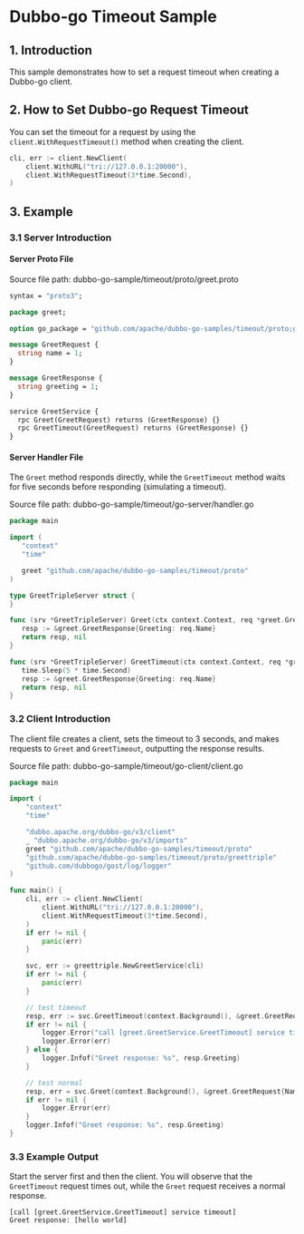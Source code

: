 # Dubbo-go Timeout Sample

## 1. Introduction

This sample demonstrates how to set a request timeout when creating a Dubbo-go client.

## 2. How to Set Dubbo-go Request Timeout

You can set the timeout for a request by using the `client.WithRequestTimeout()` method when creating the client.

```go
cli, err := client.NewClient(
    client.WithURL("tri://127.0.0.1:20000"),
    client.WithRequestTimeout(3*time.Second),
)
```

## 3. Example

### 3.1 Server Introduction

#### Server Proto File

Source file path: dubbo-go-sample/timeout/proto/greet.proto

```protobuf
syntax = "proto3";

package greet;

option go_package = "github.com/apache/dubbo-go-samples/timeout/proto;greet";

message GreetRequest {
  string name = 1;
}

message GreetResponse {
  string greeting = 1;
}

service GreetService {
  rpc Greet(GreetRequest) returns (GreetResponse) {}
  rpc GreetTimeout(GreetRequest) returns (GreetResponse) {}
}
```

#### Server Handler File

The `Greet` method responds directly, while the `GreetTimeout` method waits for five seconds before responding (simulating a timeout).

Source file path: dubbo-go-sample/timeout/go-server/handler.go

```go
package main

import (
   "context"
   "time"

   greet "github.com/apache/dubbo-go-samples/timeout/proto"
)

type GreetTripleServer struct {
}

func (srv *GreetTripleServer) Greet(ctx context.Context, req *greet.GreetRequest) (*greet.GreetResponse, error) {
   resp := &greet.GreetResponse{Greeting: req.Name}
   return resp, nil
}

func (srv *GreetTripleServer) GreetTimeout(ctx context.Context, req *greet.GreetRequest) (*greet.GreetResponse, error) {
   time.Sleep(5 * time.Second)
   resp := &greet.GreetResponse{Greeting: req.Name}
   return resp, nil
}
```

### 3.2 Client Introduction

The client file creates a client, sets the timeout to 3 seconds, and makes requests to `Greet` and `GreetTimeout`, outputting the response results.

Source file path: dubbo-go-sample/timeout/go-client/client.go

```go
package main

import (
    "context"
    "time"

    "dubbo.apache.org/dubbo-go/v3/client"
    _ "dubbo.apache.org/dubbo-go/v3/imports"
    greet "github.com/apache/dubbo-go-samples/timeout/proto"
    "github.com/apache/dubbo-go-samples/timeout/proto/greettriple"
    "github.com/dubbogo/gost/log/logger"
)

func main() {
    cli, err := client.NewClient(
        client.WithURL("tri://127.0.0.1:20000"),
        client.WithRequestTimeout(3*time.Second),
    )
    if err != nil {
        panic(err)
    }

    svc, err := greettriple.NewGreetService(cli)
    if err != nil {
        panic(err)
    }

    // test timeout
    resp, err := svc.GreetTimeout(context.Background(), &greet.GreetRequest{Name: "hello world"})
    if err != nil {
        logger.Error("call [greet.GreetService.GreetTimeout] service timeout")
        logger.Error(err)
    } else {
        logger.Infof("Greet response: %s", resp.Greeting)
    }

    // test normal
    resp, err = svc.Greet(context.Background(), &greet.GreetRequest{Name: "hello world"})
    if err != nil {
        logger.Error(err)
    }
    logger.Infof("Greet response: %s", resp.Greeting)
}
```

### 3.3 Example Output

Start the server first and then the client. You will observe that the `GreetTimeout` request times out, while the `Greet` request receives a normal response.

```
[call [greet.GreetService.GreetTimeout] service timeout]
Greet response: [hello world]
```